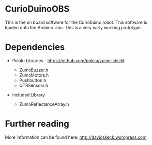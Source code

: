 CurioDuinoOBS
=============
This is the on board software for the CurioDuino robot. This software is loaded onto the Arduino Uno. This is a very early working prototype.

Dependencies
=============
* Pololu Libraries - https://github.com/pololu/zumo-shield
  * ZumoBuzzer.h
  * ZumoMotors.h
  * Pushbutton.h
  * QTRSensors.h
 
* Included Library
  * ZumoReflectanceArray.h

Further reading
=============
More information can be found here: http://davidskeck.wordpress.com
